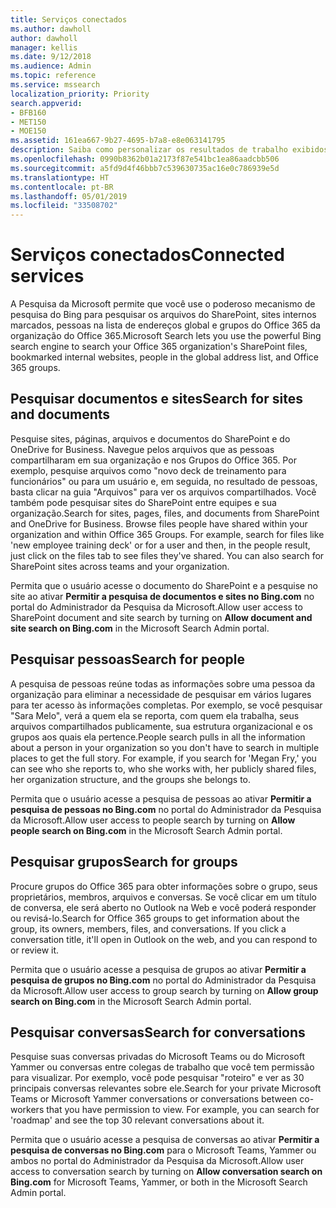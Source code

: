 ```yaml
---
title: Serviços conectados
ms.author: dawholl
author: dawholl
manager: kellis
ms.date: 9/12/2018
ms.audience: Admin
ms.topic: reference
ms.service: mssearch
localization_priority: Priority
search.appverid:
- BFB160
- MET150
- MOE150
ms.assetid: 161ea667-9b27-4695-b7a8-e8e063141795
description: Saiba como personalizar os resultados de trabalho exibidos ao usar a Pesquisa da Microsoft.
ms.openlocfilehash: 0990b8362b01a2173f87e541bc1ea86aadcbb506
ms.sourcegitcommit: a5fd9d4f46bbb7c539630735ac16e0c786939e5d
ms.translationtype: HT
ms.contentlocale: pt-BR
ms.lasthandoff: 05/01/2019
ms.locfileid: "33508702"
---
```

# <a name="connected-services"></a><span data-ttu-id="e5800-103">Serviços conectados</span><span class="sxs-lookup"><span data-stu-id="e5800-103">Connected services</span></span>

<span data-ttu-id="e5800-104">A Pesquisa da Microsoft permite que você use o poderoso mecanismo de pesquisa do Bing para pesquisar os arquivos do SharePoint, sites internos marcados, pessoas na lista de endereços global e grupos do Office 365 da organização do Office 365.</span><span class="sxs-lookup"><span data-stu-id="e5800-104">Microsoft Search lets you use the powerful Bing search engine to search your Office 365 organization's SharePoint files, bookmarked internal websites, people in the global address list, and Office 365 groups.</span></span>
  
## <a name="search-for-sites-and-documents"></a><span data-ttu-id="e5800-105">Pesquisar documentos e sites</span><span class="sxs-lookup"><span data-stu-id="e5800-105">Search for sites and documents</span></span>

<span data-ttu-id="e5800-p101">Pesquise sites, páginas, arquivos e documentos do SharePoint e do OneDrive for Business. Navegue pelos arquivos que as pessoas compartilharam em sua organização e nos Grupos do Office 365. Por exemplo, pesquise arquivos como "novo deck de treinamento para funcionários" ou para um usuário e, em seguida, no resultado de pessoas, basta clicar na guia "Arquivos" para ver os arquivos compartilhados. Você também pode pesquisar sites do SharePoint entre equipes e sua organização.</span><span class="sxs-lookup"><span data-stu-id="e5800-p101">Search for sites, pages, files, and documents from SharePoint and OneDrive for Business. Browse files people have shared within your organization and within Office 365 Groups. For example, search for files like 'new employee training deck' or for a user and then, in the people result, just click on the files tab to see files they've shared. You can also search for SharePoint sites across teams and your organization.</span></span>
  
<span data-ttu-id="e5800-110">Permita que o usuário acesse o documento do SharePoint e a pesquise no site ao ativar **Permitir a pesquisa de documentos e sites no Bing.com** no portal do Administrador da Pesquisa da Microsoft.</span><span class="sxs-lookup"><span data-stu-id="e5800-110">Allow user access to SharePoint document and site search by turning on **Allow document and site search on Bing.com** in the Microsoft Search Admin portal.</span></span> 
  
## <a name="search-for-people"></a><span data-ttu-id="e5800-111">Pesquisar pessoas</span><span class="sxs-lookup"><span data-stu-id="e5800-111">Search for people</span></span>

<span data-ttu-id="e5800-p102">A pesquisa de pessoas reúne todas as informações sobre uma pessoa da organização para eliminar a necessidade de pesquisar em vários lugares para ter acesso às informações completas. Por exemplo, se você pesquisar "Sara Melo", verá a quem ela se reporta, com quem ela trabalha, seus arquivos compartilhados publicamente, sua estrutura organizacional e os grupos aos quais ela pertence.</span><span class="sxs-lookup"><span data-stu-id="e5800-p102">People search pulls in all the information about a person in your organization so you don't have to search in multiple places to get the full story. For example, if you search for 'Megan Fry,' you can see who she reports to, who she works with, her publicly shared files, her organization structure, and the groups she belongs to.</span></span>
  
<span data-ttu-id="e5800-114">Permita que o usuário acesse a pesquisa de pessoas ao ativar **Permitir a pesquisa de pessoas no Bing.com** no portal do Administrador da Pesquisa da Microsoft.</span><span class="sxs-lookup"><span data-stu-id="e5800-114">Allow user access to people search by turning on **Allow people search on Bing.com** in the Microsoft Search Admin portal.</span></span> 
  
## <a name="search-for-groups"></a><span data-ttu-id="e5800-115">Pesquisar grupos</span><span class="sxs-lookup"><span data-stu-id="e5800-115">Search for groups</span></span>

<span data-ttu-id="e5800-p103">Procure grupos do Office 365 para obter informações sobre o grupo, seus proprietários, membros, arquivos e conversas. Se você clicar em um título de conversa, ele será aberto no Outlook na Web e você poderá responder ou revisá-lo.</span><span class="sxs-lookup"><span data-stu-id="e5800-p103">Search for Office 365 groups to get information about the group, its owners, members, files, and conversations. If you click a conversation title, it'll open in Outlook on the web, and you can respond to or review it.</span></span>
  
<span data-ttu-id="e5800-118">Permita que o usuário acesse a pesquisa de grupos ao ativar **Permitir a pesquisa de grupos no Bing.com** no portal do Administrador da Pesquisa da Microsoft.</span><span class="sxs-lookup"><span data-stu-id="e5800-118">Allow user access to group search by turning on **Allow group search on Bing.com** in the Microsoft Search Admin portal.</span></span> 
  
## <a name="search-for-conversations"></a><span data-ttu-id="e5800-119">Pesquisar conversas</span><span class="sxs-lookup"><span data-stu-id="e5800-119">Search for conversations</span></span>

<span data-ttu-id="e5800-p104">Pesquise suas conversas privadas do Microsoft Teams ou do Microsoft Yammer ou conversas entre colegas de trabalho que você tem permissão para visualizar. Por exemplo, você pode pesquisar "roteiro" e ver as 30 principais conversas relevantes sobre ele.</span><span class="sxs-lookup"><span data-stu-id="e5800-p104">Search for your private Microsoft Teams or Microsoft Yammer conversations or conversations between co-workers that you have permission to view. For example, you can search for 'roadmap' and see the top 30 relevant conversations about it.</span></span>
  
<span data-ttu-id="e5800-122">Permita que o usuário acesse a pesquisa de conversas ao ativar **Permitir a pesquisa de conversas no Bing.com** para o Microsoft Teams, Yammer ou ambos no portal do Administrador da Pesquisa da Microsoft.</span><span class="sxs-lookup"><span data-stu-id="e5800-122">Allow user access to conversation search by turning on **Allow conversation search on Bing.com** for Microsoft Teams, Yammer, or both in the Microsoft Search Admin portal.</span></span> 

  

